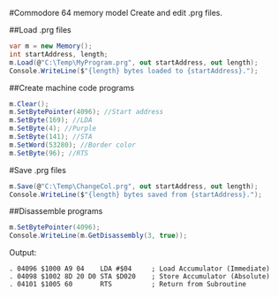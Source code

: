 #Commodore 64 memory model
Create and edit .prg files.

##Load .prg files
```C#
var m = new Memory();
int startAddress, length;
m.Load(@"C:\Temp\MyProgram.prg", out startAddress, out length);
Console.WriteLine($"{length} bytes loaded to {startAddress}.");
```

##Create machine code programs
```C#
m.Clear();
m.SetBytePointer(4096); //Start address
m.SetByte(169); //LDA
m.SetByte(4); //Purple
m.SetByte(141); //STA
m.SetWord(53280); //Border color
m.SetByte(96); //RTS
```

#Save .prg files
```C#
m.Save(@"C:\Temp\ChangeCol.prg", out startAddress, out length);
Console.WriteLine($"{length} bytes saved from {startAddress}.");
```

##Disassemble programs
```C#
m.SetBytePointer(4096);
Console.WriteLine(m.GetDisassembly(3, true));
```

Output:
```
. 04096 $1000 A9 04    LDA #$04     ; Load Accumulator (Immediate)
. 04098 $1002 8D 20 D0 STA $D020    ; Store Accumulator (Absolute)
. 04101 $1005 60       RTS          ; Return from Subroutine
```
